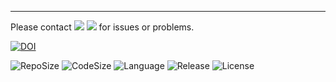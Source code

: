 ----
Please contact [![](https://img.shields.io/github/followers/fanwangecon?label=FanWangEcon&style=social)](https://github.com/FanWangEcon) [![](https://img.shields.io/twitter/follow/fanwangecon?label=%20&style=social)](https://twitter.com/fanwangecon) for issues or problems.

[![DOI](https://zenodo.org/badge/273278814.svg)](https://zenodo.org/badge/latestdoi/273278814)

![RepoSize](https://img.shields.io/github/repo-size/fanwangecon/PrjLabEquiBFW)
![CodeSize](https://img.shields.io/github/languages/code-size/fanwangecon/PrjLabEquiBFW)
![Language](https://img.shields.io/github/languages/top/fanwangecon/PrjLabEquiBFW)
![Release](https://img.shields.io/github/downloads/fanwangecon/PrjLabEquiBFW/total)
![License](https://img.shields.io/github/license/fanwangecon/PrjLabEquiBFW)
